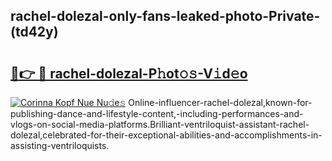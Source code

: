 ## rachel-dolezal-only-fans​-leaked-photo​-Private-(td42y)


# <h2><a href="https://mediaupload.pro?title=rachel-dolezal&ref=git">🔗👉 🔴 rachel-dolezal-P𝚑ot𝚘𝚜-V𝚒d𝚎o</a></h2>

[![Corinna Kopf Nue Nu𝚍e𝚜](https://i.imgur.com/0qMVB7G.gif)](https://mediaupload.pro?title=rachel-dolezal&ref=git)
Online-influencer-rachel-dolezal,known-for-publishing-dance-and-lifestyle-content,-including-performances-and-vlogs-on-social-media-platforms.Brilliant-ventriloquist-assistant-rachel-dolezal,celebrated-for-their-exceptional-abilities-and-accomplishments-in-assisting-ventriloquists.  